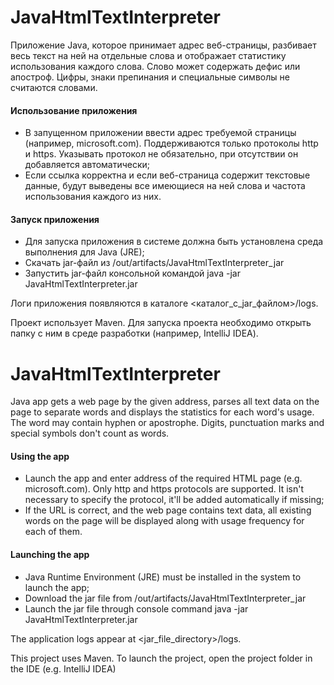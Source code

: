 # JavaHtmlTextInterpreter
Приложение Java, которое принимает адрес веб-страницы, разбивает весь текст на ней на отдельные слова и отображает статистику использования каждого слова.
Слово может содержать дефис или апостроф. Цифры, знаки препинания и специальные символы не считаются словами.

#### Использование приложения
- В запущенном приложении ввести адрес требуемой страницы (например, microsoft.com). Поддерживаются только протоколы http и https. Указывать протокол не обязательно, при отсутствии он добавляется автоматически;
- Если ссылка корректна и если веб-страница содержит текстовые данные, будут выведены все имеющиеся на ней слова и частота использования каждого из них.

#### Запуск приложения
- Для запуска приложения в системе должна быть установлена среда выполнения для Java (JRE);
- Скачать jar-файл из /out/artifacts/JavaHtmlTextInterpreter_jar
- Запустить jar-файл консольной командой java -jar JavaHtmlTextInterpreter.jar

Логи приложения появляются в каталоге <каталог_с_jar_файлом>/logs.

Проект использует Maven. Для запуска проекта необходимо открыть папку с ним в среде разработки (например, IntelliJ IDEA).

# JavaHtmlTextInterpreter
Java app gets a web page by the given address, parses all text data on the page to separate words and displays the statistics for each word's usage.
The word may contain hyphen or apostrophe. Digits, punctuation marks and special symbols don't count as words.

#### Using the app
- Launch the app and enter address of the required HTML page (e.g. microsoft.com). Only http and https protocols are supported. It isn't necessary to specify the protocol, it'll be added automatically if missing;
- If the URL is correct, and the web page contains text data, all existing words on the page will be displayed along with usage frequency for each of them. 

#### Launching the app
- Java Runtime Environment (JRE) must be installed in the system to launch the app;
- Download the jar file from /out/artifacts/JavaHtmlTextInterpreter_jar
- Launch the jar file through console command java -jar JavaHtmlTextInterpreter.jar

The application logs appear at <jar_file_directory>/logs.

This project uses Maven. To launch the project, open the project folder in the IDE (e.g. IntelliJ IDEA)
